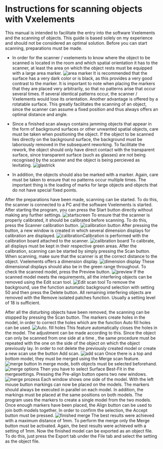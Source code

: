 # Instructions for scanning objects with Vxelements 

This manual is intended to facilitate the entry into the software Vxelements and the scanning of objects. This guide is based solely on my experience and should not be considered an optimal solution. Before you can start scanning, preparations must be made.  

 * In order for the scanner / vxelements to know where the object to be scanned is located in the room and which spatial orientation it has to the scanner, at least the area on which the object rests must be equipped with a large area marker. ![](VXelements_pics/Marker_Grund.jpg "area marker") It is recommended that the surface has a very dark color or is black, as this provides a very good contrast to the marker. It is important to note when placing the markers that they are placed very arbitrarily, so that no patterns arise that occur several times. If several identical patterns occur, the scanner / Vxelements would lose its orientation. Another advantage is offered by a rotatable surface. This greatly facilitates the scanning of an object, since the scanner can assume a fixed position and thus always offers an optimal distance and angle. 

 * Since a finished scan always contains jamming objects that appear in the form of background surfaces or other unwanted spatial objects, care must be taken  when positioning the object. If the object to be scanned lies directly on the background surface, the background  must be laboriously removed in the subsequent reworking. To facilitate the rework, the object should only have direct contact with the transparent surface, since transparent surface (such as glasses) are not being recognised by  the scanner and  the object is being percieved as levitating.  ![](VXelements_pics/Glas.jpg "glastrick")

 * In addition, the objects should also be marked with a marker. Again, care must be taken to ensure that no patterns occur multiple times. The important thing is the loading of marks for large objects and objects that do not have special fixed points.  

After the preparations have been made, scanning can be started. To do this, the scanner is connected to a PC and the software Vxelements is started. After starting the program, you can press the Start button directly without making any further settings. ![](VXelements_pics/start.JPG "startscreen")
To ensure that the scanner is properly calibrated, it should be calibrated before scanning. To do this, press the Scanner calibration button. ![](VXelements_pics/userinterface_calibration.jpg "calibration button") After pressing the button, a new window is created in which several dimension displays for calibration are displayed. ![](VXelements_pics/calibration.JPG "calibration")Calibration is performed with the calibration board attached to the scanner. ![](VXelements_pics/Brett.jpg "calibration board") To calibrate, all displays must be kept in their respective green areas.
After the calibration, scanning can be started by simply pressing the Scan button. When scanning, make sure that the scanner is at the correct distance to the object. Vxelements offers a dimension display. ![](VXelements_pics/scan.JPG "dimension display") These dimensional displays should also be in the green range throughout. To check the scanned model, press the Preview button. ![](VXelements_pics/preview.JPG "preview")
If the scanned model meets the requirements, all the interfering objects can be removed using the Edit scan tool. ![](VXelements_pics/automatic_background_selection_1.jpg "Edit scan tool") To remove the background, use the function automatic background selection with setting 50 and then press the Delete button. All remaining interfering objects are removed with the Remove isolated patches function. Usually a setting level of 18 is sufficient.

After all the disturbing objects have been removed, the scanning can be stopped by pressing the Scan button. The markers create holes in the model, in order to  correct the holes which are  the function Auto fill holes can be used. ![](VXelements_pics/finish.JPG "Auto. fill holes") This feature automatically closes the holes in the model. The adjustment can be made according to this. Since the object can only be scanned from one side at a time , the same procedure must be repeated with the one on the side of the object on which the object previously lay. In order to not delete the previously created model or create a new scan use the button Add scan. ![](VXelements_pics/userinterface_addscan.jpg "add scan") Once there is a top and bottom model, they must be merged using the Merge scan feature. ![](VXelements_pics/merge_choose_1.jpg "merge button") In merge mode, both objects must be selected beforehand. ![](VXelements_pics/merge_options_1.jpg "merge options") Then you have to select Surface Best-Fit in the mergesettings. Pressing the Pre-align button opens two new windows. ![](VXelements_pics/merge_prozess.JPG "merge prozess") Each window shows one side of the model. With the left mouse button markings can now be placed on the models. The markers should always be executed in parallel on each model. In addition, the markings must be placed at the same positions on both models. The program uses the markers to create a single model from the two models. Once enough markers have been placed, the Align button can be used to join both models together. In order to confirm the selection, the Accept button must be pressed. ![](VXelements_pics/merge_finish.JPG "finished merge") The best results were achieved with a maximum distance of 1mm. To perform the merge only the Merge button must be activated. Again, the best results were achieved with a setting of 1mm. Now the finished model can be exported as an object file. To do this, just press the Export tab under the File tab and select the setting as the object file. 

